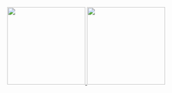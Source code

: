  <div>
  <a href="https://github.com/pixelrgb255">
  <img height="180em" src="https://github-readme-stats.vercel.app/api?username=pixelrgb255&show_icons=true&theme=white&include_all_commits=true&count_private=true"/>
  <img height="180em" src="https://github-readme-stats.vercel.app/api/top-langs/?username=pixelrgb255&layout=compact&langs_count=7&theme=dracula"/>
</div>

<!---
pixelrgb255/pixelrgb255 is a ✨ special ✨ repository because its `README.md` (this file) appears on your GitHub profile.
You can click the Preview link to take a look at your changes.
--->
